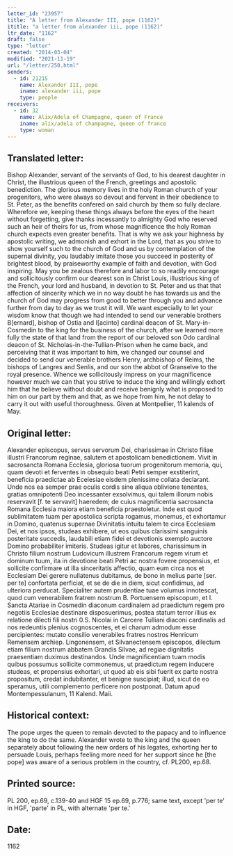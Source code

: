 ```yaml
---
letter_id: "23957"
title: "A letter from Alexander III, pope (1162)"
ititle: "a letter from alexander iii, pope (1162)"
ltr_date: "1162"
draft: false
type: "letter"
created: "2014-03-04"
modified: "2021-11-19"
url: "/letter/250.html"
senders:
  - id: 21215
    name: Alexander III, pope
    iname: alexander iii, pope
    type: people
receivers:
  - id: 32
    name: Alix/Adela of Champagne, queen of France
    iname: alix/adela of champagne, queen of france
    type: woman
---
```

<h2> Translated letter:</h2>Bishop Alexander, servant of the servants of God, to his dearest daughter in Christ, the illustrious queen of the French, greetings and apostolic benediction.
The glorious memory lives in the holy Roman church of your progenitors, who were always so devout and fervent in their obedience to St. Peter, as the benefits confered on said church by them so fully declare.  Wherefore we, keeping these things always before the eyes of the heart without forgetting, give thanks incessantly to almighty God who reserved such an heir of theirs for us, from whose magnificence the holy Roman church expects even greater benefits.  That is why we ask your highness by apostolic writing, we admonish and exhort in the Lord, that as you strive to show yourself such to the church of God and us by contemplation of the supernal divinity, you laudably imitate those you succeed in posterity of brightest blood, by praiseworthy example of faith and devotion, with God inspiring.  May you be zealous therefore and labor to so readily encourage and sollicitously confirm our dearest son in Christ Louis, illustrious king of the French, your lord and husband, in devotion to St. Peter and us that that affection of sincerity which we in no way doubt he has towards us and the church of God may progress from good to better through you and advance further from day to day as we trust it will.  We want especially to let your wisdom know that though we had intended to send our venerable brothers B[ernard], bishop of Ostia and I[acinto] cardinal deacon of St. Mary-in-Cosmedin to the king for the business of the church, after we learned more fully the state of that land from the report of our beloved son Odo cardinal deacon of St. Nicholas-in-the-Tullian-Prison when he came back, and perceiving that it was important to him, we changed our counsel and decided to send our venerable brothers Henry, archbishop of Reims, the bishops of Langres and Senlis, and our son the abbot of Granselve to the royal presence.  Whence we sollicitously impress on your magnificence however much we can that you strive to induce the king and willingly exhort him that he believe without doubt and receive benignly what is proposed to him on our part by them and that, as we hope from him, he not delay to carry it out with useful thoroughness.
Given at Montpellier, 11 kalends of May.
<h2 class="mt-4"> Original letter:</h2>Alexander episcopus, servus servorum Dei, charissimae in Christo filiae illustri Francorum reginae, salutem et apostolicam benedictionem.
Vivit in sacrosancta Romana Ecclesia, gloriosa tuorum progenitorum memoria, qui, quam devoti et ferventes in obsequio beati Petri semper exstiterint, beneficia praedictae ab Ecelesiae eisdem plenissime collata declarant. Unde nos ea semper prae oculis cordis sine aliqua oblivione tenentes, gratias omnipotenti Deo incessanter exsolvimus, qui talem illorum nobis reservavit [f. te servavit] haeredem;  de cuius magnificentia sacrosancta Romana Ecclesia maiora etiam beneficia praestoletur. Inde est quod sublimitatem tuam per apostolica scripta rogamus, monemus, et exhortamur in Domino, quatenus supernae Divinitatis intuitu talem te circa Ecclesiam Dei, et nos ipsos, studeas exhibere, ut eos quibus clarissimi sanguinis posteritate succedis, laudabili etiam fidei et devotionis exemplo auctore Domino probabiliter imiteris. Studeas igitur et labores, charissimum in Christo filium nostrum Ludovicum illustrem Francorum regem virum et dominum tuum, ita in devotione beati Petri ac nostra fovere propensius, et sollicite confirmare ut illa sinceritatis affectio, quam eum circa nos et Ecclesiam Dei gerere nullatenus dubitamus, de bono in melius parte [ser. per te] confortata perficiat, et se de die in diem, sicut confidimus, ad ulteriora perducat. Specialiter autem prudentiae tuae volumus innotescat, quod cum venerabilem fratrem nostrum B. Portuensem episcopum, et I. Sancta Atariae in Cosmedin diaconum cardinalem ad praedictum regem pro negotiis Ecclesiae destinare disposuerimus, postea statum terror illius ex relatione dilecti fili nostri 0.S. Nicolai in Carcere Tulliani diaconi cardinalis ad nos redeuntis plenius cognoscentes, et ei charum admodum esse percipientes:  mutato consilio venerabiles fratres nostros Henricum Remensem archiep. Lingonensem, et Silvanectensem episcopos, dilectum etiam filium nostrum abbatem Grandis Silvae, ad regiae dignitatis praesentiam duximus destinandos. Unde magnificentiam tuam modis quibus possumus sollicite commonemus, ut praedictum regem inducere studeas, et propensius exhortari, ut quod ab eis sibi fuerit ex parte nostra propositum, credat indubitanter, et benigne suscipiat; illud, sicut de eo speramus, utili complemento perficere non postponat.
Datum apud Montempessulanum, 11 Kalend. Maii.
<h2 class="mt-4"> Historical context:</h2>The pope urges the queen to remain devoted to the papacy and to influence the king to do the same.  Alexander wrote to the king and the queen separately about following the new orders of his legates, exhorting her to persuade Louis, perhaps feeling more need for her support since he [the pope] was aware of a serious problem in the country, cf. PL200, ep.68.
<h2 class="mt-4"> Printed source:</h2>PL 200, ep.69, c.139-40 and HGF 15 ep.69, p.776; same text, except 'per te' in HGF, 'parte' in PL, with alternate 'per te.'
<h2 class="mt-4"> Date:</h2>1162